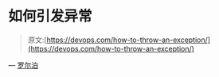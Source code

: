 # 如何引发异常

> 原文:[https://devops.com/how-to-throw-an-exception/](https://devops.com/how-to-throw-an-exception/)

— [罗尔泊](https://devops.com/author/breselman/)